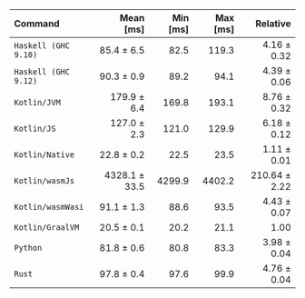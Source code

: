 | Command | Mean [ms] | Min [ms] | Max [ms] | Relative |
|:---|---:|---:|---:|---:|
| `Haskell (GHC 9.10)` | 85.4 ± 6.5 | 82.5 | 119.3 | 4.16 ± 0.32 |
| `Haskell (GHC 9.12)` | 90.3 ± 0.9 | 89.2 | 94.1 | 4.39 ± 0.06 |
| `Kotlin/JVM` | 179.9 ± 6.4 | 169.8 | 193.1 | 8.76 ± 0.32 |
| `Kotlin/JS` | 127.0 ± 2.3 | 121.0 | 129.9 | 6.18 ± 0.12 |
| `Kotlin/Native` | 22.8 ± 0.2 | 22.5 | 23.5 | 1.11 ± 0.01 |
| `Kotlin/wasmJs` | 4328.1 ± 33.5 | 4299.9 | 4402.2 | 210.64 ± 2.22 |
| `Kotlin/wasmWasi` | 91.1 ± 1.3 | 88.6 | 93.5 | 4.43 ± 0.07 |
| `Kotlin/GraalVM` | 20.5 ± 0.1 | 20.2 | 21.1 | 1.00 |
| `Python` | 81.8 ± 0.6 | 80.8 | 83.3 | 3.98 ± 0.04 |
| `Rust` | 97.8 ± 0.4 | 97.6 | 99.9 | 4.76 ± 0.04 |
